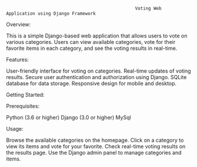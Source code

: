                                                      Voting Web Application using Django Framework

Overview:

This is a simple Django-based web application that allows users to vote on various categories. Users can view available categories, vote for their favorite items in each category, and see the voting results in real-time.


Features:

User-friendly interface for voting on categories.
Real-time updates of voting results.
Secure user authentication and authorization using Django.
SQLite database for data storage.
Responsive design for mobile and desktop.

Getting Started:

Prerequisites:

Python (3.6 or higher)
Django (3.0 or higher)
MySql


Usage:

Browse the available categories on the homepage.
Click on a category to view its items and vote for your favorite.
Check real-time voting results on the results page.
Use the Django admin panel to manage categories and items.
